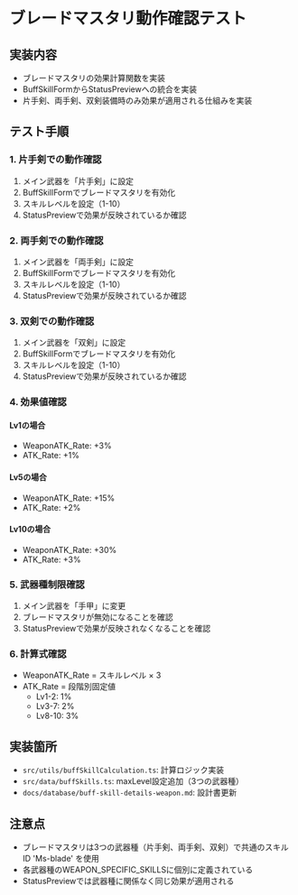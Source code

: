 # ブレードマスタリ動作確認テスト

## 実装内容
- ブレードマスタリの効果計算関数を実装
- BuffSkillFormからStatusPreviewへの統合を実装
- 片手剣、両手剣、双剣装備時のみ効果が適用される仕組みを実装

## テスト手順

### 1. 片手剣での動作確認
1. メイン武器を「片手剣」に設定
2. BuffSkillFormでブレードマスタリを有効化
3. スキルレベルを設定（1-10）
4. StatusPreviewで効果が反映されているか確認

### 2. 両手剣での動作確認
1. メイン武器を「両手剣」に設定
2. BuffSkillFormでブレードマスタリを有効化
3. スキルレベルを設定（1-10）
4. StatusPreviewで効果が反映されているか確認

### 3. 双剣での動作確認
1. メイン武器を「双剣」に設定
2. BuffSkillFormでブレードマスタリを有効化
3. スキルレベルを設定（1-10）
4. StatusPreviewで効果が反映されているか確認

### 4. 効果値確認

#### Lv1の場合
- WeaponATK_Rate: +3%
- ATK_Rate: +1%

#### Lv5の場合  
- WeaponATK_Rate: +15%
- ATK_Rate: +2%

#### Lv10の場合
- WeaponATK_Rate: +30%
- ATK_Rate: +3%

### 5. 武器種制限確認
1. メイン武器を「手甲」に変更
2. ブレードマスタリが無効になることを確認
3. StatusPreviewで効果が反映されなくなることを確認

### 6. 計算式確認
- WeaponATK_Rate = スキルレベル × 3
- ATK_Rate = 段階別固定値
  - Lv1-2: 1%
  - Lv3-7: 2%
  - Lv8-10: 3%

## 実装箇所
- `src/utils/buffSkillCalculation.ts`: 計算ロジック実装
- `src/data/buffSkills.ts`: maxLevel設定追加（3つの武器種）
- `docs/database/buff-skill-details-weapon.md`: 設計書更新

## 注意点
- ブレードマスタリは3つの武器種（片手剣、両手剣、双剣）で共通のスキルID 'Ms-blade' を使用
- 各武器種のWEAPON_SPECIFIC_SKILLSに個別に定義されている
- StatusPreviewでは武器種に関係なく同じ効果が適用される